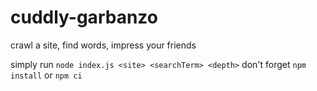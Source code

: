 # cuddly-garbanzo

crawl a site, find words, impress your friends

simply run `node index.js <site> <searchTerm> <depth>`
don't forget `npm install` or `npm ci`
